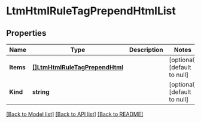 # LtmHtmlRuleTagPrependHtmlList

## Properties
Name | Type | Description | Notes
------------ | ------------- | ------------- | -------------
**Items** | [**[]LtmHtmlRuleTagPrependHtml**](ltm_htmlRule_tagPrependHtml.md) |  | [optional] [default to null]
**Kind** | **string** |  | [optional] [default to null]

[[Back to Model list]](../README.md#documentation-for-models) [[Back to API list]](../README.md#documentation-for-api-endpoints) [[Back to README]](../README.md)


